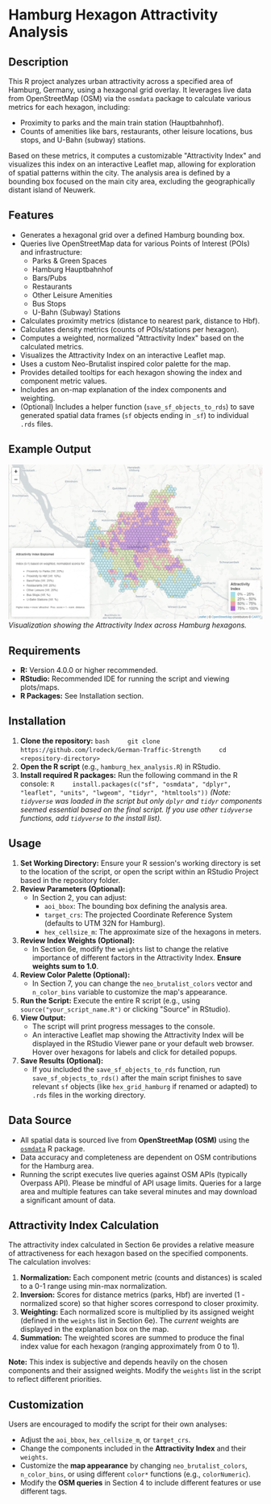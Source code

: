 # Hamburg Hexagon Attractivity Analysis

## Description

This R project analyzes urban attractivity across a specified area of Hamburg, Germany, using a hexagonal grid overlay. It leverages live data from OpenStreetMap (OSM) via the `osmdata` package to calculate various metrics for each hexagon, including:

-   Proximity to parks and the main train station (Hauptbahnhof).
-   Counts of amenities like bars, restaurants, other leisure locations, bus stops, and U-Bahn (subway) stations.

Based on these metrics, it computes a customizable "Attractivity Index" and visualizes this index on an interactive Leaflet map, allowing for exploration of spatial patterns within the city. The analysis area is defined by a bounding box focused on the main city area, excluding the geographically distant island of Neuwerk.

## Features

-   Generates a hexagonal grid over a defined Hamburg bounding box.
-   Queries live OpenStreetMap data for various Points of Interest (POIs) and infrastructure:
    -   Parks & Green Spaces
    -   Hamburg Hauptbahnhof
    -   Bars/Pubs
    -   Restaurants
    -   Other Leisure Amenities
    -   Bus Stops
    -   U-Bahn (Subway) Stations
-   Calculates proximity metrics (distance to nearest park, distance to Hbf).
-   Calculates density metrics (counts of POIs/stations per hexagon).
-   Computes a weighted, normalized "Attractivity Index" based on the calculated metrics.
-   Visualizes the Attractivity Index on an interactive Leaflet map.
-   Uses a custom Neo-Brutalist inspired color palette for the map.
-   Provides detailed tooltips for each hexagon showing the index and component metric values.
-   Includes an on-map explanation of the index components and weighting.
-   (Optional) Includes a helper function (`save_sf_objects_to_rds`) to save generated spatial data frames (`sf` objects ending in `_sf`) to individual `.rds` files.

## Example Output

![Example Map Output](Rplot.png) *Visualization showing the Attractivity Index across Hamburg hexagons.*

## Requirements

-   **R:** Version 4.0.0 or higher recommended.
-   **RStudio:** Recommended IDE for running the script and viewing plots/maps.
-   **R Packages:** See Installation section.

## Installation

1.  **Clone the repository:** `bash     git clone https://github.com/lrodeck/German-Traffic-Strength     cd <repository-directory>`
2.  **Open the R script** (e.g., `hamburg_hex_analysis.R`) in RStudio.
3.  **Install required R packages:** Run the following command in the R console: `R     install.packages(c("sf", "osmdata", "dplyr", "leaflet", "units", "lwgeom", "tidyr", "htmltools"))` *(Note: `tidyverse` was loaded in the script but only `dplyr` and `tidyr` components seemed essential based on the final script. If you use other `tidyverse` functions, add `tidyverse` to the install list).*

## Usage

1.  **Set Working Directory:** Ensure your R session's working directory is set to the location of the script, or open the script within an RStudio Project based in the repository folder.
2.  **Review Parameters (Optional):**
    -   In Section 2, you can adjust:
        -   `aoi_bbox`: The bounding box defining the analysis area.
        -   `target_crs`: The projected Coordinate Reference System (defaults to UTM 32N for Hamburg).
        -   `hex_cellsize_m`: The approximate size of the hexagons in meters.
3.  **Review Index Weights (Optional):**
    -   In Section 6e, modify the `weights` list to change the relative importance of different factors in the Attractivity Index. **Ensure weights sum to 1.0**.
4.  **Review Color Palette (Optional):**
    -   In Section 7, you can change the `neo_brutalist_colors` vector and `n_color_bins` variable to customize the map's appearance.
5.  **Run the Script:** Execute the entire R script (e.g., using `source("your_script_name.R")` or clicking "Source" in RStudio).
6.  **View Output:**
    -   The script will print progress messages to the console.
    -   An interactive Leaflet map showing the Attractivity Index will be displayed in the RStudio Viewer pane or your default web browser. Hover over hexagons for labels and click for detailed popups.
7.  **Save Results (Optional):**
    -   If you included the `save_sf_objects_to_rds` function, run `save_sf_objects_to_rds()` after the main script finishes to save relevant `sf` objects (like `hex_grid_hamburg` if renamed or adapted) to `.rds` files in the working directory.

## Data Source

-   All spatial data is sourced live from **OpenStreetMap (OSM)** using the [`osmdata`](https://cran.r-project.org/package=osmdata) R package.
-   Data accuracy and completeness are dependent on OSM contributions for the Hamburg area.
-   Running the script executes live queries against OSM APIs (typically Overpass API). Please be mindful of API usage limits. Queries for a large area and multiple features can take several minutes and may download a significant amount of data.

## Attractivity Index Calculation

The attractivity index calculated in Section 6e provides a relative measure of attractiveness for each hexagon based on the specified components. The calculation involves:

1.  **Normalization:** Each component metric (counts and distances) is scaled to a 0-1 range using min-max normalization.
2.  **Inversion:** Scores for distance metrics (parks, Hbf) are inverted (1 - normalized score) so that higher scores correspond to closer proximity.
3.  **Weighting:** Each normalized score is multiplied by its assigned weight (defined in the `weights` list in Section 6e). The *current* weights are displayed in the explanation box on the map.
4.  **Summation:** The weighted scores are summed to produce the final index value for each hexagon (ranging approximately from 0 to 1).

**Note:** This index is subjective and depends heavily on the chosen components and their assigned weights. Modify the `weights` list in the script to reflect different priorities.

## Customization

Users are encouraged to modify the script for their own analyses:

-   Adjust the `aoi_bbox`, `hex_cellsize_m`, or `target_crs`.
-   Change the components included in the **Attractivity Index** and their `weights`.
-   Customize the **map appearance** by changing `neo_brutalist_colors`, `n_color_bins`, or using different `color*` functions (e.g., `colorNumeric`).
-   Modify the **OSM queries** in Section 4 to include different features or use different tags.

